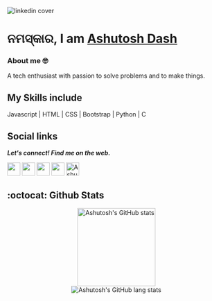 ![linkedin cover](https://user-images.githubusercontent.com/46455250/103216761-b6318300-490e-11eb-8ffd-8650d4146016.gif)

# <h1> ନମସ୍କାର, I am <a href="https://ashutosh-dash.netlify.app/" target="_blank">Ashutosh Dash</a></h1>

### About me 🤓

A tech enthusiast with passion to solve problems and to make things.

## My Skills include

Javascript | HTML | CSS | Bootstrap | Python | C

## Social links

  <b><i>Let's connect! Find me on the web.</i></b>

[<img height="30" src="https://img.shields.io/badge/twitter-%231DA1F2.svg?&style=for-the-badge&logo=twitter&logoColor=white" />][twitter]
[<img height="30" src="https://img.shields.io/badge/Hashnode-%230077B5.svg?&style=for-the-badge&logo=Hashnode&logoColor=white" />][Hashnode]
[<img height="30" src = "https://img.shields.io/badge/gmail-c14438?&style=for-the-badge&logo=gmail&logoColor=white">][gmail] 
[<img height="30" src="https://img.shields.io/badge/linkedin-blue.svg?&style=for-the-badge&logo=linkedin&logoColor=white" />][LinkedIn]
[<img src="https://d2fltix0v2e0sb.cloudfront.net/dev-badge.svg" alt="Ashutosh Dash's DEV Community Profile" height="30" width="30">][dev]

[twitter]: https://twitter.com/ashutoshdash99
[Hashnode]: https://hashnode.com/@ashutoshdash
[gmail]: mailto:dashashutosh1999@gmail.com
[linkedin]: https://www.linkedin.com/in/ashutoshdash1999/
[dev]: https://dev.to/ashutoshdash1999


## :octocat: Github Stats
<p align="center">
  <img height="180" alt="Ashutosh's GitHub stats" src="https://github-readme-stats.vercel.app/api?username=AshutoshDash1999&theme=nightowl&show_icons=true&count_private=true&bg_color=45,3d1490,840185" />
  <br>
  <img alt="Ashutosh's GitHub lang stats" src="https://github-readme-stats.vercel.app/api/top-langs/?username=anuraghazra&layout=compact&theme=algolia" />
  <br>
  
</p>

